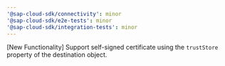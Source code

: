 ```yaml
---
'@sap-cloud-sdk/connectivity': minor
'@sap-cloud-sdk/e2e-tests': minor
'@sap-cloud-sdk/integration-tests': minor
---
```


[New Functionality] Support self-signed certificate using the `trustStore` property of the destination object.
